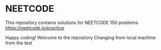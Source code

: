 # NEETCODE
This repository contains solutions for NEETCODE 150 problems
<br/>
<a>https://neetcode.io/practice</a>

Happy coding!
Welcome to the repository
Changing from local machine from the test
